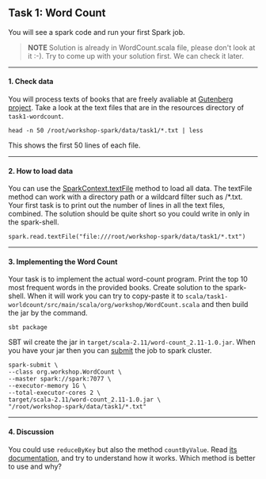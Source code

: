 ## Task 1: Word Count

You will see a spark code and run your first Spark job.
> **NOTE** Solution is already in WordCount.scala file, please don't look at it :-). Try to come up with your solution first. We can check it later.
___

#### 1. Check data
  You will process texts of books that are freely avaliable at [Gutenberg project](http://www.gutenberg.org/). Take a look at the text files that are in the resources directory of ```task1-wordcount```.
  ```
  head -n 50 /root/workshop-spark/data/task1/*.txt | less
  ```
  This shows the first 50 lines of each file.
___

#### 2. How to load data
   You can use the [SparkContext.textFile](https://spark.apache.org/docs/2.2.0/api/scala/index.html#org.apache.spark.SparkContext) method to load all data. The textFile method can work with a directory path or a wildcard filter such as /*.txt.
  Your first task is to print out the number of lines in all the text files, combined. The solution should be quite short so you could write in only in the spark-shell.
  ```
  spark.read.textFile("file:///root/workshop-spark/data/task1/*.txt")
  ```
___

#### 3. Implementing the Word Count
  Your task is to implement the actual word-count program. Print the top 10 most frequent words in the provided books. Create solution to the spark-shell. When it will work you can try to copy-paste it to ```scala/task1-worldcount/src/main/scala/org/workshop/WordCount.scala``` and then build the jar by the command.
  ```
  sbt package
  ```
  SBT wil create the jar in ```target/scala-2.11/word-count_2.11-1.0.jar```. When you have your jar then you can [submit](https://spark.apache.org/docs/latest/submitting-applications.html#launching-applications-with-spark-submit) the job to spark cluster.
  ```
  spark-submit \
  --class org.workshop.WordCount \
  --master spark://spark:7077 \
  --executor-memory 1G \
  --total-executor-cores 2 \
  target/scala-2.11/word-count_2.11-1.0.jar \
  "/root/workshop-spark/data/task1/*.txt"
  ```
___

#### 4. Discussion

You could use ```reduceByKey``` but also the method ```countByValue```. Read [its documentation](https://spark.apache.org/docs/2.0.1/api/scala/index.html#org.apache.spark.rdd.RDD), and try to understand how it works. Which method is better to use and why?
